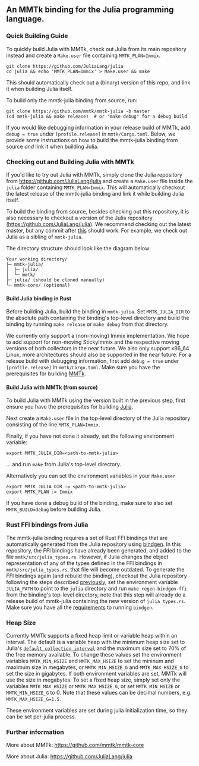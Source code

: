 ## An MMTk binding for the Julia programming language.

### Quick Building Guide

To quickly build Julia with MMTk, check out Julia from its main repository instead and create a `Make.user` file containing `MMTK_PLAN=Immix`. 

```
git clone https://github.com/JuliaLang/julia
cd julia && echo 'MMTK_PLAN=Immix' > Make.user && make
```

This should automatically check out a (binary) version of this repo, and link it when building Julia itself.

To build only the mmtk-julia binding from source, run:

```
git clone https://github.com/mmtk/mmtk-julia -b master
(cd mmtk-julia && make release)  # or "make debug" for a debug build
```

If you would like debugging information in your release build of MMTk, add `debug = true` under `[profile.release]` in `mmtk/Cargo.toml`.
Below, we provide some instructions on how to build the mmtk-julia binding from source _and_ link it when building Julia.

### Checking out and Building Julia with MMTk

If you'd like to try out Julia with MMTk, simply clone the Julia repository from https://github.com/JuliaLang/julia and create a `Make.user` file inside the `julia` folder containing `MMTK_PLAN=Immix`. This will automatically checkout the latest release of the mmtk-julia binding and link it while building Julia itself.

To build the binding from source, besides checking out this repository, it is also necessary to checkout a version of the Julia repository (https://github.com/JuliaLang/julia). We recommend checking out the latest master, but any commit after [this](https://github.com/JuliaLang/julia/commit/22134ca28e92df321bdd08502ddd86ad2d6d614f) should work.
For example, we check out Julia as a sibling of `mmtk-julia`.

The directory structure should look like the diagram below:

```
Your working directory/
├─ mmtk-julia/
│  ├─ julia/
│  └─ mmtk/
├─ julia/ (should be cloned manually)
└─ mmtk-core/ (optional)
```

#### Build Julia binding in Rust

Before building Julia, build the binding in `mmtk-julia`. Set `MMTK_JULIA_DIR` to the absolute path containing the binding's top-level directory and build the binding by running `make release` or `make debug` from that directory.

We currently only support a (non-moving) Immix implementation. We hope to add support for non-moving StickyImmix and the respective moving versions of both collectors in the near future. We also only support x86_64 Linux, more architectures should also be supported in the near future.
For a release build with debugging information, first add `debug = true` under `[profile.release]` in `mmtk/Cargo.toml`.
Make sure you have the prerequisites for building [MMTk](https://github.com/mmtk/mmtk-core#requirements).

#### Build Julia with MMTk (from source)

To build Julia with MMTk using the version built in the previous step, first ensure you have the prerequisites for building [Julia](https://github.com/JuliaLang/julia/blob/master/doc/src/devdocs/build/build.md#required-build-tools-and-external-libraries).

Next create a `Make.user` file in the top-level directory of the Julia repository consisting of the line `MMTK_PLAN=Immix`.

Finally, if you have not done it already, set the following environment variable:

```
export MMTK_JULIA_DIR=<path-to-mmtk-julia>
```
... and run `make` from Julia's top-level directory.

Alternatively you can set the environment variables in your `Make.user` 

```
export MMTK_JULIA_DIR := <path-to-mmtk-julia>
export MMTK_PLAN := Immix
```

If you have done a debug build of the binding, make sure to also set `MMTK_BUILD=debug` before building Julia.

### Rust FFI bindings from Julia

The mmtk-julia binding requires a set of Rust FFI bindings that are automatically generated from the Julia repository using [bindgen](https://github.com/rust-lang/rust-bindgen). In this repository, the FFI bindings have already been generated, and added to the file `mmtk/src/julia_types.rs`. 
However, if Julia changes the object representation of any of the types defined in the FFI bindings in `mmtk/src/julia_types.rs`, that file will become outdated.
To generate the FFI bindings again (and rebuild the binding), checkout the Julia repository following the steps described [previously](#checking-out-and-building-julia-with-mmtk), set the environment variable `JULIA_PATH` to point to the `julia` directory and run `make regen-bindgen-ffi` from the binding's top-level directory, note that this step will already do a release build of mmtk-julia containing the new version of `julia_types.rs`. Make sure you have all the [requirements](https://rust-lang.github.io/rust-bindgen/requirements.html) to running `bindgen`.

### Heap Size

Currently MMTk supports a fixed heap limit or variable heap within an interval. The default is a variable heap with the minimum heap size set to Julia's [`default_collection_interval`](https://github.com/mmtk/julia/blob/847cddeb7b9ddb5d6b66bec4c19d3a711748a45b/src/gc.c#L651) and the maximum size set to 70% of the free memory available. To change these values set the environment variables `MMTK_MIN_HSIZE` and `MMTK_MAX_HSIZE` to set the mininum and maximum size in megabytes, or `MMTK_MIN_HSIZE_G` and `MMTK_MAX_HSIZE_G` to set the size in gigabytes. If both environment variables are set, MMTk will use the size in megabytes. To set a fixed heap size, simply set only the variables `MMTK_MAX_HSIZE` or `MMTK_MAX_HSIZE_G`, or set `MMTK_MIN_HSIZE` or `MMTK_MIN_HSIZE_G` to 0. Note that these values can be decimal numbers, e.g. `MMTK_MAX_HSIZE_G=1.5`.

These environment variables are set during julia initialization time, so they can be set per-julia process.
 
### Further information

More about MMTk: https://github.com/mmtk/mmtk-core

More about Julia: https://github.com/JuliaLang/julia
